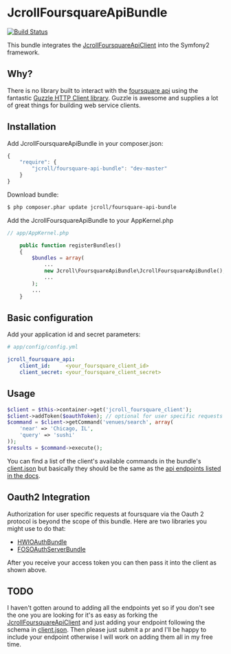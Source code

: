 # JcrollFoursquareApiBundle

[![Build Status](https://travis-ci.org/jcroll/foursquare-api-bundle.png)](https://travis-ci.org/jcroll/foursquare-api-bundle)

This bundle integrates the [JcrollFoursquareApiClient](https://github.com/jcroll/foursquare-api-client) into the Symfony2
framework.

## Why?

There is no library built to interact with the [foursquare api](https://developer.foursquare.com/) using the fantastic
[Guzzle HTTP Client library](https://github.com/guzzle/guzzle). Guzzle is awesome and supplies a lot of great things
for building web service clients.

## Installation

Add JcrollFoursquareApiBundle in your composer.json:

```js
{
    "require": {
        "jcroll/foursquare-api-bundle": "dev-master"
    }
}
```

Download bundle:

``` bash
$ php composer.phar update jcroll/foursquare-api-bundle
```

Add the JcrollFoursquareApiBundle to your AppKernel.php

```php
// app/AppKernel.php

    public function registerBundles()
    {
        $bundles = array(
            ...
            new Jcroll\FoursquareApiBundle\JcrollFoursquareApiBundle(),
            ...
        );
        ...
    }
```

## Basic configuration

Add your application id and secret parameters:

```yaml
# app/config/config.yml

jcroll_foursquare_api:
    client_id:     <your_foursquare_client_id>
    client_secret: <your_foursquare_client_secret>
```

## Usage

```php
$client = $this->container->get('jcroll_foursquare_client');
$client->addToken($oauthToken); // optional for user specific requests
$command = $client->getCommand('venues/search', array(
    'near' => 'Chicago, IL',
    'query' => 'sushi'
));
$results = $command->execute();
```

You can find a list of the client's available commands in the bundle's
[client.json](https://github.com/jcroll/foursquare-api-client/blob/master/lib/Jcroll/FoursquareApiClient/Resources/config/client.json)
but basically they should be the same as the [api endpoints listed in the docs](https://developer.foursquare.com/docs/).

## Oauth2 Integration

Authorization for user specific requests at foursquare via the Oauth 2 protocol is beyond the scope of this bundle.
Here are two libraries you might use to do that:

* [HWIOAuthBundle](https://github.com/hwi/HWIOAuthBundle)
* [FOSOAuthServerBundle](https://github.com/FriendsOfSymfony/FOSOAuthServerBundle)

After you receive your access token you can then pass it into the client as shown above.

## TODO

I haven't gotten around to adding all the endpoints yet so if you don't see the one you are looking for it's as easy as
forking the [JcrollFoursquareApiClient](https://github.com/jcroll/foursquare-api-client) and just adding your endpoint
following the schema in [client.json](https://github.com/jcroll/foursquare-api-client/blob/master/lib/Jcroll/FoursquareApiClient/Resources/config/client.json).
Then please just submit a pr and I'll be happy to include your endpoint otherwise I will work on adding them all in my
free time.
